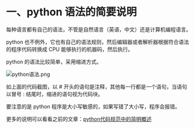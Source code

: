 # 一、python 语法的简要说明 #

每种语言都有自己的语法，不管是自然语言（英语，中文）还是计算机编程语言。

python 也不例外，它也有自己的语法规则，然后编辑器或者解析器根据符合语法的程序代码转换成 CPU 能够执行的机器码，然后执行。

python 的语法比较简单，采用缩进方式。

![python语法.png](http://upload-images.jianshu.io/upload_images/2136918-b9b072c2587cc89e.png?imageMogr2/auto-orient/strip%7CimageView2/2/w/1240)

如上面的代码截图，以 # 开头的语句是注释，其他每一行都是一个语句，当语句以冒号 : 结尾时，缩进的语句视为代码块。

要注意的是 python 程序是大小写敏感的，如果写错了大小写，程序会报错。

更多的说明可以看看之前的文章：[python代码规范中的简明概述](https://www.readwithu.com/codeSpecification/codeSpecification_first.html)

